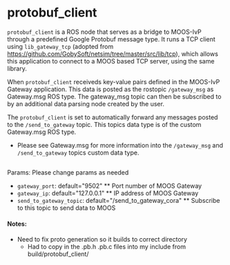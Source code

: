# protobuf_client

`protobuf_client` is a ROS node that serves as a bridge to MOOS-IvP through a predefined Google Protobuf message type. It runs a TCP client using `lib_gateway_tcp` (adopted from https://github.com/GobySoft/netsim/tree/master/src/lib/tcp), which allows this application to connect to a MOOS based TCP server, using the same library.

When `protobuf_client` receiveds key-value pairs defined in the MOOS-IvP Gateway application. This data is posted as the rostopic `/gateway_msg` as Gateway.msg ROS type. The gateway_msg topic can then be subscribed to by an additional data parsing node created by the user.

The `protobuf_client` is set to automatically forward any messages posted to the `/send_to_gateway` topic. This topics data type is of the custom Gateway.msg ROS type.

* Please see Gateway.msg for more information into the `/gateway_msg` and `/send_to_gateway` topics custom data type.

##
Params: Please change params as needed
* `gateway_port`: default="9502"
** Port number of MOOS Gateway
* `gateway_ip`:   default="127.0.0.1"
** IP address of MOOS Gateway
* `send_to_gateway_topic`: default="/send_to_gateway_cora"
** Subscribe to this topic to send data to MOOS



#### Notes:
* Need to fix proto generation so it builds to correct directory
  * Had to copy in the .pb.h .pb.c files into my include from build/protobuf_client/

